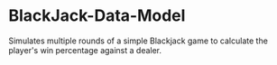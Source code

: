 # BlackJack-Data-Model
Simulates multiple rounds of a simple Blackjack game to calculate the player's win percentage against a dealer.
